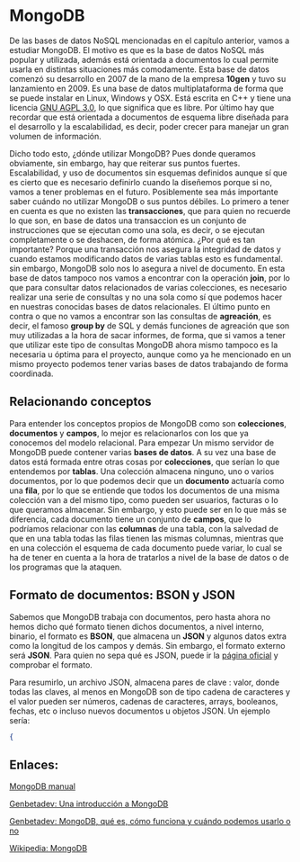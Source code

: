 # MongoDB

De las bases de datos NoSQL mencionadas en el capítulo anterior, vamos a estudiar MongoDB. El motivo es que es la base de datos NoSQL más popular y utilizada, además está orientada a documentos lo cual permite usarla en distintas situaciones más comodamente. Esta base de datos comenzó su desarrollo en 2007 de la mano de la empresa **10gen** y tuvo su lanzamiento en 2009. Es una base de datos multiplataforma de forma que se puede instalar en Linux, Windows y OSX. Está escrita en C++ y tiene una licencia [GNU AGPL 3.0](https://es.wikipedia.org/wiki/GNU_Affero_General_Public_License), lo que significa que es libre. Por último hay que recordar que está orientada a documentos de esquema libre diseñada para el desarrollo y la escalabilidad, es decir, poder crecer para manejar un gran volumen de información.

Dicho todo esto, ¿dónde utilizar MongoDB? Pues donde queramos obviamente, sin embargo, hay que reiterar sus puntos fuertes. Escalabilidad, y uso de documentos sin esquemas definidos aunque sí que es cierto que es necesario definirlo cuando la diseñemos porque si no, vamos a tener problemas en el futuro. Posiblemente sea más importante saber cuándo no utilizar MongoDB o sus puntos débiles. Lo primero a tener en cuenta es que no existen las **transacciones**, que para quien no recuerde lo que son, en base de datos una transaccion es un conjunto de instrucciones que se ejecutan como una sola, es decir, o se ejecutan completamente o se deshacen, de forma atómica. ¿Por qué es tan importante? Porque una transacción nos asegura la integridad de datos y cuando estamos modificando datos de varias tablas esto es fundamental. sin embargo, MongoDB solo nos lo asegura a nivel de documento. En esta base de datos tampoco nos vamos a encontrar con la operación **join**, por lo que para consultar datos relacionados de varias colecciones, es necesario realizar una serie de consultas y no una sola como sí que podemos hacer en nuestras conocidas bases de datos relacionales. El último punto en contra o que no vamos a encontrar son las consultas de **agreación**, es decir, el famoso **group by** de SQL y demás funciones de agreación que son muy utilizadas a la hora de sacar informes, de forma, que si vamos a tener que utilizar este tipo de consultas MongoDB ahora mismo tampoco es la necesaria u óptima para el proyecto, aunque como ya he mencionado en un mismo proyecto podemos tener varias bases de datos trabajando de forma coordinada.

## Relacionando conceptos

Para entender los conceptos propios de MongoDB como son **colecciones**, **documentos** y **campos**, lo mejor es relacionarlos con los que ya conocemos del modelo relacional. Para empezar Un mismo servidor de MongoDB puede contener varias **bases de datos**. A su vez una base de datos está formada entre otras cosas por **colecciones**, que serían lo que entendemos por **tablas**. Una colección almacena ninguno, uno o varios documentos, por lo que podemos decir que un **documento** actuaría como una **fila**, por lo que se entiende que todos los documentos de una misma colección van a del mismo tipo, como pueden ser usuarios, facturas o lo que queramos almacenar. Sin embargo, y esto puede ser en lo que más se diferencia, cada documento tiene un conjunto de **campos**, que lo podríamos relacionar con las **columnas** de una tabla, con la salvedad de que en una tabla todas las filas tienen las mismas columnas, mientras que en una colección el esquema de cada documento puede variar, lo cual se ha de tener en cuenta a la hora de tratarlos a nivel de la base de datos o de los programas que la ataquen.

## Formato de documentos: BSON y JSON

Sabemos que MongoDB trabaja con documentos, pero hasta ahora no hemos dicho qué formato tienen dichos documentos, a nivel interno, binario, el formato es **BSON**, que almacena un **JSON** y algunos datos extra como la longitud de los campos y demás. Sin embargo, el formato externo será **JSON**. Para quien no sepa qué es JSON, puede ir la [página oficial](https://www.json.org/json-es.html) y comprobar el formato.

Para resumirlo, un archivo JSON, almacena pares de clave : valor, donde todas las claves, al menos en MongoDB son de tipo cadena de caracteres y el valor pueden ser números, cadenas de caracteres, arrays, booleanos, fechas, etc o incluso nuevos documentos u objetos JSON. Un ejemplo sería:

```JSON
{

```

## Enlaces:
 
[MongoDB manual](https://docs.mongodb.com/manual/)

[Genbetadev: Una introducción a MongoDB](https://www.genbetadev.com/bases-de-datos/una-introduccion-a-mongodb)

[Genbetadev: MongoDB, qué es, cómo funciona y cuándo podemos usarlo o no](https://www.genbetadev.com/bases-de-datos/mongodb-que-es-como-funciona-y-cuando-podemos-usarlo-o-no)

[Wikipedia: MongoDB](https://es.wikipedia.org/wiki/MongoDB)
